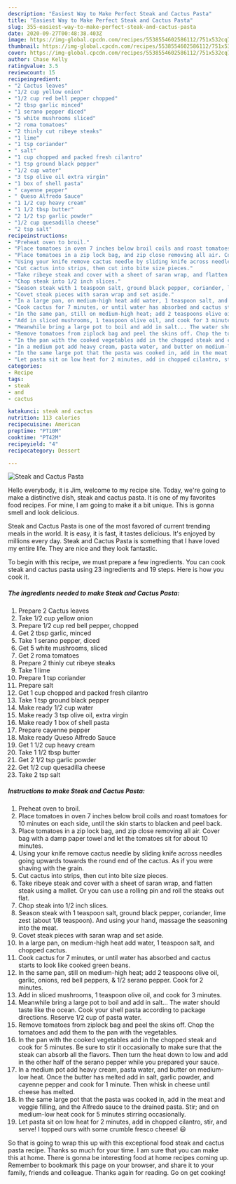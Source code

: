 ```yaml
---
description: "Easiest Way to Make Perfect Steak and Cactus Pasta"
title: "Easiest Way to Make Perfect Steak and Cactus Pasta"
slug: 355-easiest-way-to-make-perfect-steak-and-cactus-pasta
date: 2020-09-27T00:48:38.403Z
image: https://img-global.cpcdn.com/recipes/5538554602586112/751x532cq70/steak-and-cactus-pasta-recipe-main-photo.jpg
thumbnail: https://img-global.cpcdn.com/recipes/5538554602586112/751x532cq70/steak-and-cactus-pasta-recipe-main-photo.jpg
cover: https://img-global.cpcdn.com/recipes/5538554602586112/751x532cq70/steak-and-cactus-pasta-recipe-main-photo.jpg
author: Chase Kelly
ratingvalue: 3.5
reviewcount: 15
recipeingredient:
- "2 Cactus leaves"
- "1/2 cup yellow onion"
- "1/2 cup red bell pepper chopped"
- "2 tbsp garlic minced"
- "1 serano pepper diced"
- "5 white mushrooms sliced"
- "2 roma tomatoes"
- "2 thinly cut ribeye steaks"
- "1 lime"
- "1 tsp coriander"
- " salt"
- "1 cup chopped and packed fresh cilantro"
- "1 tsp ground black pepper"
- "1/2 cup water"
- "3 tsp olive oil extra virgin"
- "1 box of shell pasta"
- " cayenne pepper"
- " Queso Alfredo Sauce"
- "1 1/2 cup heavy cream"
- "1 1/2 tbsp butter"
- "2 1/2 tsp garlic powder"
- "1/2 cup quesadilla cheese"
- "2 tsp salt"
recipeinstructions:
- "Preheat oven to broil."
- "Place tomatoes in oven 7 inches below broil coils and roast tomatoes for 10 minutes on each side, until the skin starts to blacken and peel back."
- "Place tomatoes in a zip lock bag, and zip close removing all air. Cover bag with a damp paper towel and let the tomatoes sit for about 10 minutes."
- "Using your knife remove cactus needle by sliding knife across needles going upwards towards the round end of the cactus. As if you were shaving with the grain."
- "Cut cactus into strips, then cut into bite size pieces."
- "Take ribeye steak and cover with a sheet of saran wrap, and flatten steak using a mallet. Or you can use a rolling pin and roll the steaks out flat."
- "Chop steak into 1/2 inch slices."
- "Season steak with 1 teaspoon salt, ground black pepper, coriander, lime zest (about 1/8 teaspoon). And using your hand, massage the seasoning into the meat."
- "Covet steak pieces with saran wrap and set aside."
- "In a large pan, on medium-high heat add water, 1 teaspoon salt, and chopped cactus."
- "Cook cactus for 7 minutes, or until water has absorbed and cactus starts to look like cooked green beans."
- "In the same pan, still on medium-high heat; add 2 teaspoons olive oil, garlic, onions, red bell peppers, &amp; 1/2 serano pepper. Cook for 2 minutes."
- "Add in sliced mushrooms, 1 teaspoon olive oil, and cook for 3 minutes."
- "Meanwhile bring a large pot to boil and add in salt... The water should taste like the ocean. Cook your shell pasta according to package directions. Reserve 1/2 cup of pasta water."
- "Remove tomatoes from ziplock bag and peel the skins off. Chop the tomatoes and add them to the pan with the vegetables."
- "In the pan with the cooked vegetables add in the chopped steak and cook for 5 minutes. Be sure to stir it occasionally to make sure that the steak can absorb all the flavors. Then turn the heat down to low and add in the other half of the serano pepper while you prepared your sauce."
- "In a medium pot add heavy cream, pasta water, and butter on medium-low heat. Once the butter has melted add in salt, garlic powder, and cayenne pepper and cook for 1 minute. Then whisk in cheese until cheese has melted."
- "In the same large pot that the pasta was cooked in, add in the meat and veggie filling, and the Alfredo sauce to the drained pasta. Stir; and on medium-low heat cook for 5 minutes stirring occasionally."
- "Let pasta sit on low heat for 2 minutes, add in chopped cilantro, stir, and serve! I topped ours with some crumble fresco cheese! 😃"
categories:
- Recipe
tags:
- steak
- and
- cactus

katakunci: steak and cactus 
nutrition: 113 calories
recipecuisine: American
preptime: "PT10M"
cooktime: "PT42M"
recipeyield: "4"
recipecategory: Dessert

---
```



![Steak and Cactus Pasta](https://img-global.cpcdn.com/recipes/5538554602586112/751x532cq70/steak-and-cactus-pasta-recipe-main-photo.jpg)

Hello everybody, it is Jim, welcome to my recipe site. Today, we're going to make a distinctive dish, steak and cactus pasta. It is one of my favorites food recipes. For mine, I am going to make it a bit unique. This is gonna smell and look delicious.



Steak and Cactus Pasta is one of the most favored of current trending meals in the world. It is easy, it is fast, it tastes delicious. It's enjoyed by millions every day. Steak and Cactus Pasta is something that I have loved my entire life. They are nice and they look fantastic.


To begin with this recipe, we must prepare a few ingredients. You can cook steak and cactus pasta using 23 ingredients and 19 steps. Here is how you cook it.

<!--inarticleads1-->

##### The ingredients needed to make Steak and Cactus Pasta:

1. Prepare 2 Cactus leaves
1. Take 1/2 cup yellow onion
1. Prepare 1/2 cup red bell pepper, chopped
1. Get 2 tbsp garlic, minced
1. Take 1 serano pepper, diced
1. Get 5 white mushrooms, sliced
1. Get 2 roma tomatoes
1. Prepare 2 thinly cut ribeye steaks
1. Take 1 lime
1. Prepare 1 tsp coriander
1. Prepare  salt
1. Get 1 cup chopped and packed fresh cilantro
1. Take 1 tsp ground black pepper
1. Make ready 1/2 cup water
1. Make ready 3 tsp olive oil, extra virgin
1. Make ready 1 box of shell pasta
1. Prepare  cayenne pepper
1. Make ready  Queso Alfredo Sauce
1. Get 1 1/2 cup heavy cream
1. Take 1 1/2 tbsp butter
1. Get 2 1/2 tsp garlic powder
1. Get 1/2 cup quesadilla cheese
1. Take 2 tsp salt




<!--inarticleads2-->

##### Instructions to make Steak and Cactus Pasta:

1. Preheat oven to broil.
1. Place tomatoes in oven 7 inches below broil coils and roast tomatoes for 10 minutes on each side, until the skin starts to blacken and peel back.
1. Place tomatoes in a zip lock bag, and zip close removing all air. Cover bag with a damp paper towel and let the tomatoes sit for about 10 minutes.
1. Using your knife remove cactus needle by sliding knife across needles going upwards towards the round end of the cactus. As if you were shaving with the grain.
1. Cut cactus into strips, then cut into bite size pieces.
1. Take ribeye steak and cover with a sheet of saran wrap, and flatten steak using a mallet. Or you can use a rolling pin and roll the steaks out flat.
1. Chop steak into 1/2 inch slices.
1. Season steak with 1 teaspoon salt, ground black pepper, coriander, lime zest (about 1/8 teaspoon). And using your hand, massage the seasoning into the meat.
1. Covet steak pieces with saran wrap and set aside.
1. In a large pan, on medium-high heat add water, 1 teaspoon salt, and chopped cactus.
1. Cook cactus for 7 minutes, or until water has absorbed and cactus starts to look like cooked green beans.
1. In the same pan, still on medium-high heat; add 2 teaspoons olive oil, garlic, onions, red bell peppers, &amp; 1/2 serano pepper. Cook for 2 minutes.
1. Add in sliced mushrooms, 1 teaspoon olive oil, and cook for 3 minutes.
1. Meanwhile bring a large pot to boil and add in salt... The water should taste like the ocean. Cook your shell pasta according to package directions. Reserve 1/2 cup of pasta water.
1. Remove tomatoes from ziplock bag and peel the skins off. Chop the tomatoes and add them to the pan with the vegetables.
1. In the pan with the cooked vegetables add in the chopped steak and cook for 5 minutes. Be sure to stir it occasionally to make sure that the steak can absorb all the flavors. Then turn the heat down to low and add in the other half of the serano pepper while you prepared your sauce.
1. In a medium pot add heavy cream, pasta water, and butter on medium-low heat. Once the butter has melted add in salt, garlic powder, and cayenne pepper and cook for 1 minute. Then whisk in cheese until cheese has melted.
1. In the same large pot that the pasta was cooked in, add in the meat and veggie filling, and the Alfredo sauce to the drained pasta. Stir; and on medium-low heat cook for 5 minutes stirring occasionally.
1. Let pasta sit on low heat for 2 minutes, add in chopped cilantro, stir, and serve! I topped ours with some crumble fresco cheese! 😃




So that is going to wrap this up with this exceptional food steak and cactus pasta recipe. Thanks so much for your time. I am sure that you can make this at home. There is gonna be interesting food at home recipes coming up. Remember to bookmark this page on your browser, and share it to your family, friends and colleague. Thanks again for reading. Go on get cooking!
